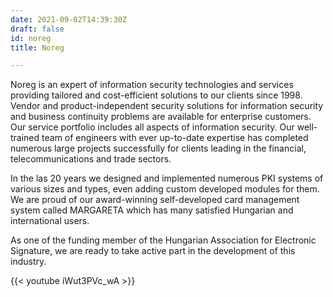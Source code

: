 ```yaml
---
date: 2021-09-02T14:39:30Z
draft: false
id: noreg
title: Noreg

---
```


Noreg is an expert of information security technologies and services providing tailored and cost-efficient solutions to our clients since 1998. Vendor and product-independent security solutions for information security and business continuity problems are available for enterprise customers. Our service portfolio includes all aspects of information security. Our well-trained team of engineers with ever up-to-date expertise has completed numerous large projects successfully for clients leading in the financial, telecommunications and trade sectors.

In the las 20 years we designed and implemented numerous PKI systems of various sizes and types, even adding custom developed modules for them. We are proud of our award-winning self-developed card management system called MARGARETA which has many satisfied Hungarian and international users.

As one of the funding member of the Hungarian Association for Electronic Signature, we are ready to take active part in the development of this industry.

{{< youtube iWut3PVc_wA >}}
